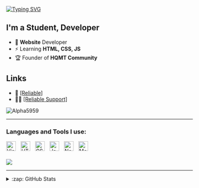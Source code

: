 [![Typing SVG](https://readme-typing-svg.demolab.com/?lines=Hi+there+,+I'm+HQMT+👋)](dsc.gg/reliable-support)

## I'm a Student, Developer

- 🥅 **Website** Developer 
- ⚡ Learning **HTML, CSS, JS**
- 🏆 Founder of **HQMT Community**

## Links

- 🎉 [[Reliable]](https://dsc.gg/reliable-bot)
- 🦸‍♂️ [[Reliable Support]](https://dsc.gg/reliable-support)

<p align="left"> <img src="https://komarev.com/ghpvc/?username=Alpha5959&label=Profile%20views&color=6b21ff&style=flat" alt="Alpha5959" /> </p>

---

### Languages and Tools I use:

[<img align="left" alt="Visual Studio Code" width="26px" src="https://cdn.jsdelivr.net/gh/devicons/devicon/icons/vscode/vscode-original.svg" style="padding-right:10px;" />][webdevplaylist]
[<img align="left" alt="HTML5" width="26px" src="https://cdn.jsdelivr.net/gh/devicons/devicon/icons/html5/html5-original.svg" style="padding-right:10px;" />][course]
[<img align="left" alt="CSS3" width="26px" src="https://cdn.jsdelivr.net/gh/devicons/devicon/icons/css3/css3-original.svg" style="padding-right:10px;" />][cssplaylist]
[<img align="left" alt="JavaScript" width="26px" src="https://cdn.jsdelivr.net/gh/devicons/devicon/icons/javascript/javascript-original.svg" style="padding-right:10px;" />][jsplaylist]
[<img align="left" alt="Node.js" width="26px" src="https://cdn.jsdelivr.net/gh/devicons/devicon/icons/nodejs/nodejs-original.svg" style="padding-right:10px;" />][youtube]
[<img align="left" alt="MongoDB" width="26px" src="https://cdn.jsdelivr.net/gh/devicons/devicon/icons/mongodb/mongodb-original.svg" style="padding-right:10px;" />][twitter]

<br />
<br />

![](https://discord.c99.nl/widget/theme-3/783661052738011176.png)

---

</details>

<details>
  <summary>:zap: GitHub Stats</summary>

  <img align="left" alt="Alpha's GitHub Stats" src="https://github-readme-stats.vercel.app/api?username=Alpha5959&show_icons=true&hide_border=false&title_color=d4a6ff&icon_color=6b21ff&bg_color=09131B&text_color=ffffff&border_color=ff2f32" />

</details>

[course]: https://youtu.be/dQw4w9WgXcQ
[twitter]: https://youtu.be/dQw4w9WgXcQ
[youtube]: https://youtu.be/dQw4w9WgXcQ
[webdevplaylist]: https://youtu.be/dQw4w9WgXcQ
[jsplaylist]: https://youtu.be/dQw4w9WgXcQ
[cssplaylist]: https://youtu.be/dQw4w9WgXcQ
